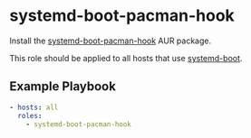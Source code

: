 systemd-boot-pacman-hook
========================

Install the
[systemd-boot-pacman-hook](https://aur.archlinux.org/packages/systemd-boot-pacman-hook/)
AUR package.

This role should be applied to all hosts that use
[systemd-boot](https://wiki.archlinux.org/index.php/Systemd-boot).

Example Playbook
----------------

```yaml
- hosts: all
  roles:
    - systemd-boot-pacman-hook
```
